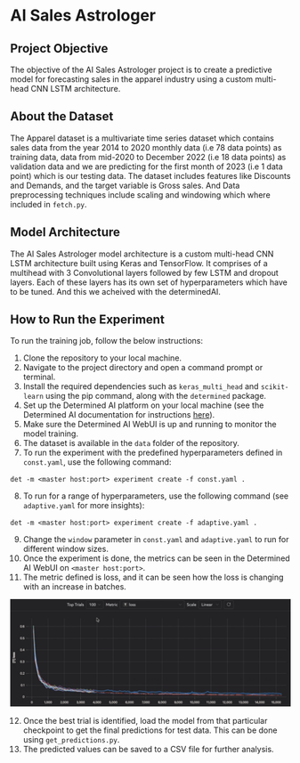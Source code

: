 # AI Sales Astrologer

## Project Objective

The objective of the AI Sales Astrologer project is to create a predictive model for forecasting sales in the apparel industry using a custom multi-head CNN LSTM architecture.

## About the Dataset

The Apparel dataset is a multivariate time series dataset which contains sales data from the year 2014 to 2020 monthly data (i.e 78 data points) as training data, data from mid-2020 to December 2022 (i.e 18 data points) as validation data and we are predicting for the first month of 2023 (i.e 1 data point) which is our testing data. The dataset includes features like Discounts and Demands, and the target variable is Gross sales. And Data preprocessing techniques include scaling and windowing which where included in `fetch.py`.

## Model Architecture

The AI Sales Astrologer model architecture is a custom multi-head CNN LSTM architecture built using Keras and TensorFlow. It comprises of a multihead with 3 Convolutional layers followed by few LSTM and dropout layers. Each of these layers has its own set of hyperparameters which have to be tuned. And this we acheived with the determinedAI.

## How to Run the Experiment


To run the training job, follow the below instructions:

1. Clone the repository to your local machine.
2. Navigate to the project directory and open a command prompt or terminal.
3. Install the required dependencies such as `keras_multi_head` and `scikit-learn` using the pip command, along with the `determined` package.
4. Set up the Determined AI platform on your local machine (see the Determined AI documentation for instructions [here](https://docs.determined.ai/latest/)).
5. Make sure the Determined AI WebUI is up and running to monitor the model training.
6. The dataset is available in the `data` folder of the repository.
7. To run the experiment with the predefined hyperparameters defined in `const.yaml`, use the following command:
```
det -m <master host:port> experiment create -f const.yaml .
```
8. To run for a range of hyperparameters, use the following command (see `adaptive.yaml` for more insights):
```
det -m <master host:port> experiment create -f adaptive.yaml .
```
9. Change the `window` parameter in `const.yaml` and `adaptive.yaml` to run for different window sizes.
10. Once the experiment is done, the metrics can be seen in the Determined AI WebUI on `<master host:port>`.
11. The metric defined is loss, and it can be seen how the loss is changing with an increase in batches.

![Loss changing with increasing batches](/artifacts/loss.png)

12. Once the best trial is identified, load the model from that particular checkpoint to get the final predictions for test data. This can be done using `get_predictions.py`.
13. The predicted values can be saved to a CSV file for further analysis.
